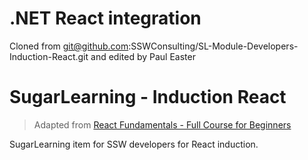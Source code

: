 # .NET React integration

Cloned from git@github.com:SSWConsulting/SL-Module-Developers-Induction-React.git
and edited by Paul Easter

# SugarLearning - Induction React

> Adapted from [React Fundamentals - Full Course for Beginners](https://www.youtube.com/watch?v=6Ied4aZxUzc)

SugarLearning item for SSW developers for React induction.
